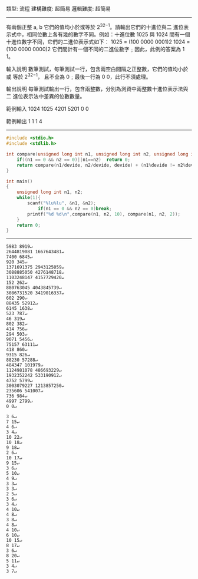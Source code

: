 類型: 流程
建構難度: 超簡易
邏輯難度: 超簡易

---

有兩個正整 a, b 它們的值均小於或等於 2<sup>32−1</sup>。請輸出它們的十進位與二
進位表示式中，相同位數上各有幾的數字不同。例如︰十進位數 1025 與 1024
間有一個十進位數字不同，它們的二進位表示式如下︰
1025 = (100 0000 0001)2
1024 = (100 0000 0000)2
它們間計有一個不同的二進位數字﹔因此，此例的答案為 1 1。

輸入說明
數筆測試，每筆測試一行，包含兩空白間隔之正整數，它們的值均小於或
等於 2<sup>32−1</sup>， 且不全為 0﹔最後一行為 0 0，此行不須處理。

輸出說明
每筆測試輸出一行，包含兩整數，分別為測資中兩整數十進位表示法與二
進位表示法中差異的位數數量。

範例輸入
1024 1025
4201 5201
0 0

範例輸出
1 1
1 4

---

```cpp
#include <stdio.h>
#include <stdlib.h>

int compare(unsigned long int n1, unsigned long int n2, unsigned long int devide){
    if((n1 == 0 && n2 == 0)||n1==n2)  return 0;
    return compare(n1/devide, n2/devide, devide) + (n1%devide != n2%devide);
}

int main()
{   
    unsigned long int n1, n2;
    while(1){
        scanf("%lu%lu", &n1, &n2);
	        if(n1 == 0 && n2 == 0)break;
        printf("%d %d\n",compare(n1, n2, 10), compare(n1, n2, 2));
    }
    return 0;
}
```

---


``` title:"stdin"
5983 8919↵
2644819081 1667643481↵
7400 6845↵
920 345↵
1371691375 2943125059↵
3088885050 4276148718↵
1103248147 4157729420↵
152 262↵
880763045 4043845739↵
3086731520 3419016337↵
602 290↵
88435 52912↵
6145 1638↵
523 787↵
46 319↵
802 382↵
414 756↵
294 503↵
9071 5456↵
75157 63111↵
418 860↵
9315 826↵
88230 57288↵
484347 101979↵
1124981078 486693229↵
1932352242 533190912↵
4752 5799↵
3003079227 1213857250↵
235606 541007↵
736 984↵
4997 2799↵
0 0↵
```


``` title:"stdout"
3 6↵
7 15↵
4 6↵
3 4↵
10 22↵
10 18↵
9 18↵
2 6↵
10 17↵
9 15↵
3 6↵
5 10↵
4 9↵
3 3↵
3 3↵
2 5↵
3 6↵
3 4↵
4 10↵
4 8↵
3 8↵
4 8↵
4 10↵
6 10↵
10 15↵
8 17↵
3 6↵
8 20↵
5 11↵
3 4↵
3 7↵

```
